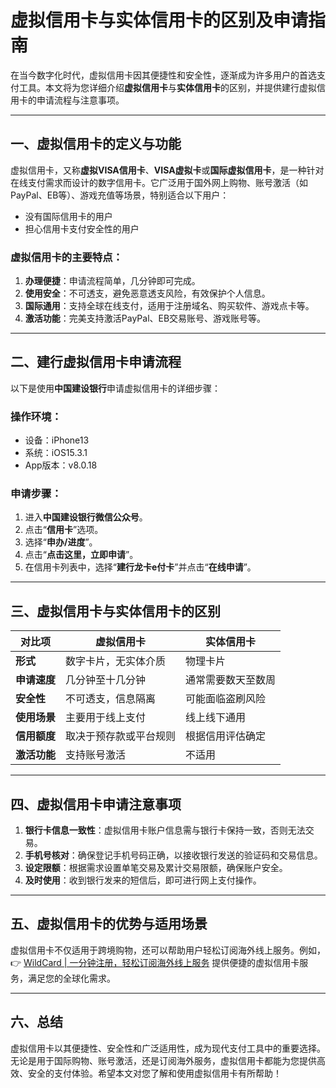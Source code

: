 # 虚拟信用卡与实体信用卡的区别及申请指南

在当今数字化时代，虚拟信用卡因其便捷性和安全性，逐渐成为许多用户的首选支付工具。本文将为您详细介绍**虚拟信用卡**与**实体信用卡**的区别，并提供建行虚拟信用卡的申请流程与注意事项。

---

## 一、虚拟信用卡的定义与功能

虚拟信用卡，又称**虚拟VISA信用卡**、**VISA虚拟卡**或**国际虚拟信用卡**，是一种针对在线支付需求而设计的数字信用卡。它广泛用于国外网上购物、账号激活（如PayPal、EB等）、游戏充值等场景，特别适合以下用户：
- 没有国际信用卡的用户
- 担心信用卡支付安全性的用户

### 虚拟信用卡的主要特点：
1. **办理便捷**：申请流程简单，几分钟即可完成。
2. **使用安全**：不可透支，避免恶意透支风险，有效保护个人信息。
3. **国际通用**：支持全球在线支付，适用于注册域名、购买软件、游戏点卡等。
4. **激活功能**：完美支持激活PayPal、EB交易账号、游戏账号等。

---

## 二、建行虚拟信用卡申请流程

以下是使用**中国建设银行**申请虚拟信用卡的详细步骤：

### 操作环境：
- 设备：iPhone13
- 系统：iOS15.3.1
- App版本：v8.0.18

### 申请步骤：
1. 进入**中国建设银行微信公众号**。
2. 点击“**信用卡**”选项。
3. 选择“**申办/进度**”。
4. 点击“**点击这里，立即申请**”。
5. 在信用卡列表中，选择“**建行龙卡e付卡**”并点击“**在线申请**”。

---

## 三、虚拟信用卡与实体信用卡的区别

| **对比项**       | **虚拟信用卡**         | **实体信用卡**         |
|------------------|------------------------|------------------------|
| **形式**         | 数字卡片，无实体介质   | 物理卡片               |
| **申请速度**     | 几分钟至十几分钟       | 通常需要数天至数周     |
| **安全性**       | 不可透支，信息隔离     | 可能面临盗刷风险       |
| **使用场景**     | 主要用于线上支付       | 线上线下通用           |
| **信用额度**     | 取决于预存款或平台规则 | 根据信用评估确定       |
| **激活功能**     | 支持账号激活           | 不适用                 |

---

## 四、虚拟信用卡申请注意事项

1. **银行卡信息一致性**：虚拟信用卡账户信息需与银行卡保持一致，否则无法交易。
2. **手机号核对**：确保登记手机号码正确，以接收银行发送的验证码和交易信息。
3. **设定限额**：根据需求设置单笔交易及累计交易限额，确保账户安全。
4. **及时使用**：收到银行发来的短信后，即可进行网上支付操作。

---

## 五、虚拟信用卡的优势与适用场景

虚拟信用卡不仅适用于跨境购物，还可以帮助用户轻松订阅海外线上服务。例如，👉 [WildCard | 一分钟注册，轻松订阅海外线上服务](https://bbtdd.com/WildCard) 提供便捷的虚拟信用卡服务，满足您的全球化需求。

---

## 六、总结

虚拟信用卡以其便捷性、安全性和广泛适用性，成为现代支付工具中的重要选择。无论是用于国际购物、账号激活，还是订阅海外服务，虚拟信用卡都能为您提供高效、安全的支付体验。希望本文对您了解和使用虚拟信用卡有所帮助！